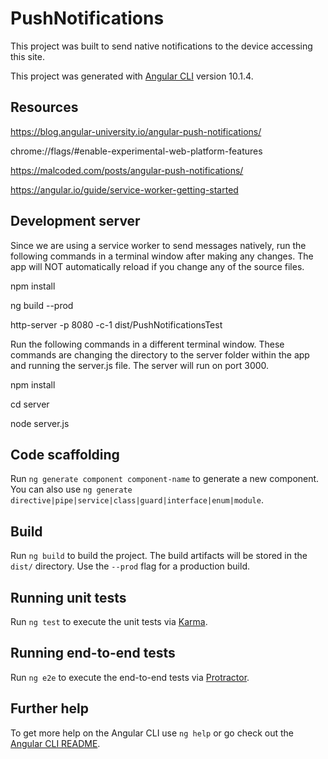# PushNotifications

This project was built to send native notifications to the device accessing this site.

This project was generated with [Angular CLI](https://github.com/angular/angular-cli) version 10.1.4.

## Resources

https://blog.angular-university.io/angular-push-notifications/

chrome://flags/#enable-experimental-web-platform-features

https://malcoded.com/posts/angular-push-notifications/

https://angular.io/guide/service-worker-getting-started

## Development server

Since we are using a service worker to send messages natively, run the following commands in a terminal window after making any changes. The app will NOT automatically reload if you change any of the source files.

npm install

ng build --prod

http-server -p 8080 -c-1 dist/PushNotificationsTest

Run the following commands in a different terminal window. These commands are changing the directory to the server folder within the app and running the server.js file. The server will run on port 3000.

npm install

cd server

node server.js

## Code scaffolding

Run `ng generate component component-name` to generate a new component. You can also use `ng generate directive|pipe|service|class|guard|interface|enum|module`.

## Build

Run `ng build` to build the project. The build artifacts will be stored in the `dist/` directory. Use the `--prod` flag for a production build.

## Running unit tests

Run `ng test` to execute the unit tests via [Karma](https://karma-runner.github.io).

## Running end-to-end tests

Run `ng e2e` to execute the end-to-end tests via [Protractor](http://www.protractortest.org/).

## Further help

To get more help on the Angular CLI use `ng help` or go check out the [Angular CLI README](https://github.com/angular/angular-cli/blob/master/README.md).
